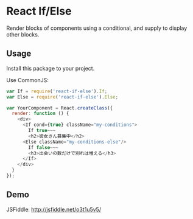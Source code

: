 # React If/Else

Render blocks of components using a conditional, and supply <Else/> to
display other blocks.

## Usage

Install this package to your project.

Use CommonJS:

```js
var If = require('react-if-else').If;
var Else = require('react-if-else').Else;

var YourComponent = React.createClass({
  render: function () {
    <div>
      <If cond={true} className="my-conditions">
        If true~~~
        <h2>彼女さん募集中</h2>
      <Else className="my-conditions-else"/>
        If false~~~
        <h3>出会いの数だけで別れは増える</h3>
      </If>
    </div>
  }
});
```


## Demo

JSFiddle: http://jsfiddle.net/o3t1u5v5/
